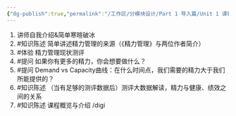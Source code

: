 ```yaml
---
{"dg-publish":true,"permalink":"/工作区/分模块设计/Part 1 导入篇/Unit 1 课程导入/"}
---
```


1. 讲师自我介绍&简单寒暄破冰
2. #知识陈述 简单讲述精力管理的来源（《精力管理》与两位作者简介）
3. #体验 精力管理现状测评
4. #提问 如果你有更多的精力，你会想要做什么？
5. #提问 Demand vs Capacity曲线：在什么时间点，我们需要的精力大于我们所能提供的？
6. #知识陈述 （当有足够的测评数据后）测评大数据解读，精力与健康、绩效之间的关系
7. #知识陈述 课程概览与介绍
/digi